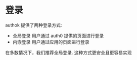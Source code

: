 # 登录

authok 提供了两种登录方式:

- 全局登录 用户通过 auth0 提供的页面进行登录
- 内嵌登录 用户通过应用的页面进行登录

在多数情况下，我们推荐全局登录. 这种方式更安全且更容易实现
